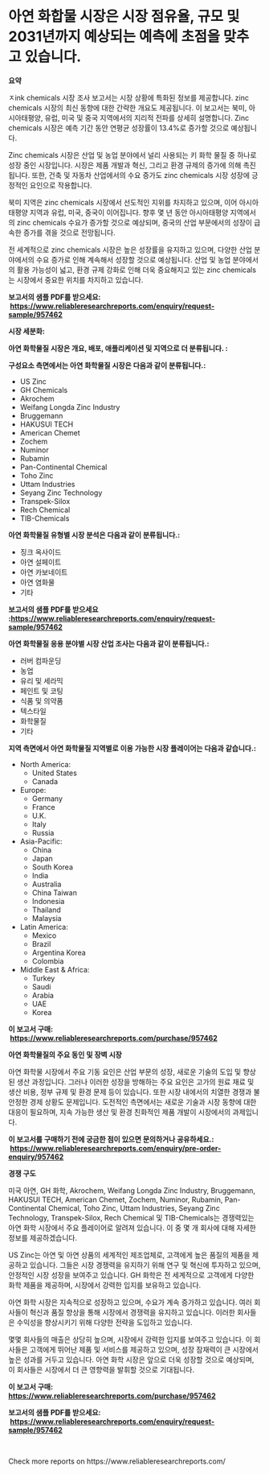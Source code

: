 <p><h1>아연 화합물 시장은 시장 점유율, 규모 및 2031년까지 예상되는 예측에 초점을 맞추고 있습니다.</h1></p><p><strong>요약</strong></p>
<p><p>ㅈink chemicals 시장 조사 보고서는 시장 상황에 특화된 정보를 제공합니다. zinc chemicals 시장의 최신 동향에 대한 간략한 개요도 제공됩니다. 이 보고서는 북미, 아시아태평양, 유럽, 미국 및 중국 지역에서의 지리적 전파를 상세히 설명합니다. Zinc chemicals 시장은 예측 기간 동안 연평균 성장률이 13.4%로 증가할 것으로 예상됩니다.</p><p>Zinc chemicals 시장은 산업 및 농업 분야에서 널리 사용되는 키 화학 물질 중 하나로 성장 중인 시장입니다. 시장은 제품 개발과 혁신, 그리고 환경 규제의 증가에 의해 촉진됩니다. 또한, 건축 및 자동차 산업에서의 수요 증가도 zinc chemicals 시장 성장에 긍정적인 요인으로 작용합니다.</p><p>북미 지역은 zinc chemicals 시장에서 선도적인 지위를 차지하고 있으며, 이어 아시아태평양 지역과 유럽, 미국, 중국이 이어집니다. 향후 몇 년 동안 아시아태평양 지역에서의 zinc chemicals 수요가 증가할 것으로 예상되며, 중국의 산업 부문에서의 성장이 급속한 증가를 겪을 것으로 전망됩니다.</p><p>전 세계적으로 zinc chemicals 시장은 높은 성장률을 유지하고 있으며, 다양한 산업 분야에서의 수요 증가로 인해 계속해서 성장할 것으로 예상됩니다. 산업 및 농업 분야에서의 활용 가능성이 넓고, 환경 규제 강화로 인해 더욱 중요해지고 있는 zinc chemicals는 시장에서 중요한 위치를 차지하고 있습니다.</p></p>
<p><strong>보고서의 샘플 PDF를 받으세요: &nbsp;<a href="https://www.reliableresearchreports.com/enquiry/request-sample/957462">https://www.reliableresearchreports.com/enquiry/request-sample/957462</a></strong></p>
<p><strong>시장 세분화:</strong></p>
<p><strong> 아연 화학물질 시장은 개요, 배포, 애플리케이션 및 지역으로 더 분류됩니다. :</strong></p>
<p><strong>구성요소 측면에서는 아연 화학물질 시장은 다음과 같이 분류됩니다.:</strong></p>
<p><ul><li>US Zinc</li><li>GH Chemicals</li><li>Akrochem</li><li>Weifang Longda Zinc Industry</li><li>Bruggemann</li><li>HAKUSUI TECH</li><li>American Chemet</li><li>Zochem</li><li>Numinor</li><li>Rubamin</li><li>Pan-Continental Chemical</li><li>Toho Zinc</li><li>Uttam Industries</li><li>Seyang Zinc Technology</li><li>Transpek-Silox</li><li>Rech Chemical</li><li>TIB-Chemicals</li></ul></p>
<p><strong> 아연 화학물질 유형별 시장 분석은 다음과 같이 분류됩니다.:</strong></p>
<p><ul><li>징크 옥사이드</li><li>아연 설페이트</li><li>아연 카보네이트</li><li>아연 염화물</li><li>기타</li></ul></p>
<p><strong>보고서의 샘플 PDF를 받으세요 :<a href="https://www.reliableresearchreports.com/enquiry/request-sample/957462">https://www.reliableresearchreports.com/enquiry/request-sample/957462</a></strong></p>
<p><strong> 아연 화학물질 응용 분야별 시장 산업 조사는 다음과 같이 분류됩니다.:</strong></p>
<p><ul><li>러버 컴파운딩</li><li>농업</li><li>유리 및 세라믹</li><li>페인트 및 코팅</li><li>식품 및 의약품</li><li>텍스타일</li><li>화학물질</li><li>기타</li></ul></p>
<p><strong>지역 측면에서 아연 화학물질 지역별로 이용 가능한 시장 플레이어는 다음과 같습니다.:</strong></p>
<p><ul>
    <li>
        North America:
        <ul>
            <li>United States</li>
            <li>Canada</li>
        </ul>
    </li>
    <li>
        Europe:
        <ul>
            <li>Germany</li>
            <li>France</li>
            <li>U.K.</li>
            <li>Italy</li>
            <li>Russia</li>
        </ul>
    </li>
    <li>
        Asia-Pacific:
        <ul>
            <li>China</li>
            <li>Japan</li>
            <li>South Korea</li>
            <li>India</li>
            <li>Australia</li>
            <li>China Taiwan</li>
            <li>Indonesia</li>
            <li>Thailand</li>
            <li>Malaysia</li>
        </ul>
    </li>
    <li>
        Latin America:
        <ul>
            <li>Mexico</li>
            <li>Brazil</li>
            <li>Argentina Korea</li>
            <li>Colombia</li>
        </ul>
    </li>
    <li>
        Middle East & Africa:
        <ul>
            <li>Turkey</li>
            <li>Saudi</li>
            <li>Arabia</li>
            <li>UAE</li>
            <li>Korea</li>
        </ul>
    </li>
    </ul></p>
<p><strong>이 보고서 구매: &nbsp;<a href="https://www.reliableresearchreports.com/purchase/957462">https://www.reliableresearchreports.com/purchase/957462</a></strong></p>
<p><strong>아연 화학물질의 주요 동인 및 장벽 시장</strong></p>
<p><p>아연 화학물 시장에서 주요 기동 요인은 산업 부문의 성장, 새로운 기술의 도입 및 향상된 생산 과정입니다. 그러나 이러한 성장을 방해하는 주요 요인은 고가의 원료 재료 및 생산 비용, 정부 규제 및 환경 문제 등이 있습니다. 또한 시장 내에서의 치열한 경쟁과 불안정한 경제 상황도 문제입니다. 도전적인 측면에서는 새로운 기술과 시장 동향에 대한 대응이 필요하며, 지속 가능한 생산 및 환경 친화적인 제품 개발이 시장에서의 과제입니다.</p></p>
<p><strong>이 보고서를 구매하기 전에 궁금한 점이 있으면 문의하거나 공유하세요.: &nbsp;<a href="https://www.reliableresearchreports.com/enquiry/pre-order-enquiry/957462">https://www.reliableresearchreports.com/enquiry/pre-order-enquiry/957462</a></strong></p>
<p><strong>경쟁 구도</strong></p>
<p><p>미국 아연, GH 화학, Akrochem, Weifang Longda Zinc Industry, Bruggemann, HAKUSUI TECH, American Chemet, Zochem, Numinor, Rubamin, Pan-Continental Chemical, Toho Zinc, Uttam Industries, Seyang Zinc Technology, Transpek-Silox, Rech Chemical 및 TIB-Chemicals는 경쟁력있는 아연 화학 시장에서 주요 플레이어로 알려져 있습니다. 이 중 몇 개 회사에 대해 자세한 정보를 제공하겠습니다.</p><p>US Zinc는 아연 및 아연 상품의 세계적인 제조업체로, 고객에게 높은 품질의 제품을 제공하고 있습니다. 그들은 시장 경쟁력을 유지하기 위해 연구 및 혁신에 투자하고 있으며, 안정적인 시장 성장을 보여주고 있습니다. GH 화학은 전 세계적으로 고객에게 다양한 화학 제품을 제공하며, 시장에서 강력한 입지를 보유하고 있습니다.</p><p>아연 화학 시장은 지속적으로 성장하고 있으며, 수요가 계속 증가하고 있습니다. 여러 회사들이 혁신과 품질 향상을 통해 시장에서 경쟁력을 유지하고 있습니다. 이러한 회사들은 수익성을 향상시키기 위해 다양한 전략을 도입하고 있습니다.</p><p>몇몇 회사들의 매출은 상당히 높으며, 시장에서 강력한 입지를 보여주고 있습니다. 이 회사들은 고객에게 뛰어난 제품 및 서비스를 제공하고 있으며, 성장 잠재력이 큰 시장에서 높은 성과를 거두고 있습니다. 아연 화학 시장은 앞으로 더욱 성장할 것으로 예상되며, 이 회사들은 시장에서 더 큰 영향력을 발휘할 것으로 기대됩니다.</p></p>
<p><strong>이 보고서 구매: &nbsp; <a href="https://www.reliableresearchreports.com/purchase/957462">https://www.reliableresearchreports.com/purchase/957462</a></strong></p>
<p><strong>보고서의 샘플 PDF를 받으세요: &nbsp;<a href="https://www.reliableresearchreports.com/enquiry/request-sample/957462">https://www.reliableresearchreports.com/enquiry/request-sample/957462</a></strong><strong></strong></p>
<p>&nbsp;</p>
<p>Check more reports on https://www.reliableresearchreports.com/</p>